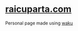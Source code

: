 # [raicuparta.com](https://raicuparta.com)

Personal page made using [waku]([https://nextjs.org](https://waku.gg/))
